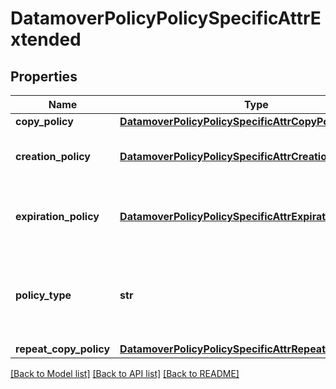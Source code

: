 # DatamoverPolicyPolicySpecificAttrExtended

## Properties
Name | Type | Description | Notes
------------ | ------------- | ------------- | -------------
**copy_policy** | [**DatamoverPolicyPolicySpecificAttrCopyPolicyExtended**](DatamoverPolicyPolicySpecificAttrCopyPolicyExtended.md) |  | [optional] 
**creation_policy** | [**DatamoverPolicyPolicySpecificAttrCreationPolicy**](DatamoverPolicyPolicySpecificAttrCreationPolicy.md) | Fields specific to dataset creation. | [optional] 
**expiration_policy** | [**DatamoverPolicyPolicySpecificAttrExpirationPolicy**](DatamoverPolicyPolicySpecificAttrExpirationPolicy.md) | Fields specific to dataset retention policy. | [optional] 
**policy_type** | **str** | The type of policy - Creation, Expiration, Copy, Repeat-Copy. | [optional] 
**repeat_copy_policy** | [**DatamoverPolicyPolicySpecificAttrRepeatCopyPolicy**](DatamoverPolicyPolicySpecificAttrRepeatCopyPolicy.md) |  | [optional] 

[[Back to Model list]](../README.md#documentation-for-models) [[Back to API list]](../README.md#documentation-for-api-endpoints) [[Back to README]](../README.md)


